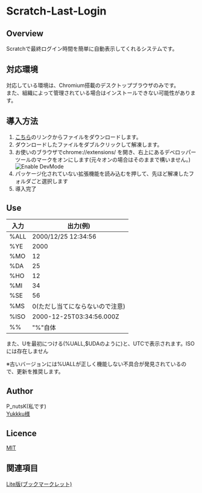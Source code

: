 # Scratch-Last-Login

## Overview

Scratchで最終ログイン時間を簡単に自動表示してくれるシステムです。

## 対応環境

対応している環境は、Chromium搭載のデスクトップブラウザのみです。  
また、組織によって管理されている場合はインストールできない可能性があります。

## 導入方法

1. [こちら](https://github.com/P-nutsK/Scratch-Last-login/archive/refs/heads/master.zip)のリンクからファイルをダウンロードします。
2. ダウンロードしたファイルをダブルクリックして解凍します。
3. お使いのブラウザでchrome://extensions/ を開き、右上にあるデベロッパーツールのマークをオンにします(元々オンの場合はそのままで構いません。)
![Enable DevMode](https://P-nutsK.github.io/resource/chromium_devmode_button.png)
4. パッケージ化されていない拡張機能を読み込むを押して、先ほど解凍したフォルダごと選択します
5. 導入完了

## Use

| 入力 | 出力(例) |
----|----
| %ALL | 2000/12/25 12:34:56 |
| %YE | 2000 |
| %MO | 12 |
| %DA | 25 |
| %HO | 12 |
| %MI | 34 |
| %SE | 56 |
| %MS | 0(ただし当てにならないので注意) |
| %ISO | 2000-12-25T03:34:56.000Z |
| %% | "%"自体 |
また、Uを最初につける(%UALL,$UDAのように)と、UTCで表示されます。ISOには存在しません

※古いバージョンには%UALLが正しく機能しない不具合が発見されているので、更新を推奨します。

## Author

P_nutsK(私です)  
[Yukkku様](https://github.com/Yukkku)

## Licence

[MIT](https://licenses.opensource.jp/MIT/MIT.html)

## 関連項目

[Lite版(ブックマークレット)](https://p-nutsk.github.io/projects/lastlogin/)
